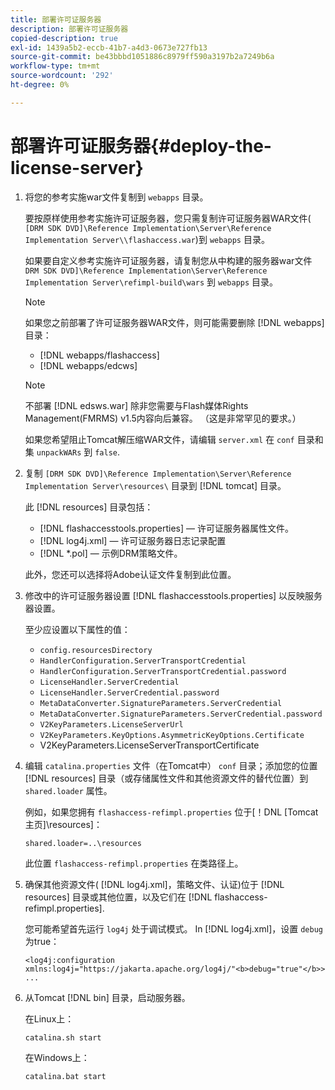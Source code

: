 ```yaml
---
title: 部署许可证服务器
description: 部署许可证服务器
copied-description: true
exl-id: 1439a5b2-eccb-41b7-a4d3-0673e727fb13
source-git-commit: be43bbbd1051886c8979ff590a3197b2a7249b6a
workflow-type: tm+mt
source-wordcount: '292'
ht-degree: 0%

---
```


# 部署许可证服务器{#deploy-the-license-server}

1. 将您的参考实施war文件复制到 `webapps` 目录。

   要按原样使用参考实施许可证服务器，您只需复制许可证服务器WAR文件( `[DRM SDK DVD]\Reference Implementation\Server\Reference Implementation Server\\flashaccess.war`)到 `webapps` 目录。

   如果要自定义参考实施许可证服务器，请复制您从中构建的服务器war文件 `DRM SDK DVD]\Reference Implementation\Server\Reference Implementation Server\refimpl-build\wars` 到 `webapps` 目录。

   >[!NOTE]
   >
   >如果您之前部署了许可证服务器WAR文件，则可能需要删除 [!DNL webapps] 目录：
   >
   >* [!DNL webapps/flashaccess]
   >* [!DNL webapps/edcws]


   >[!NOTE]
   >
   >不部署 [!DNL edsws.war] 除非您需要与Flash媒体Rights Management(FMRMS) v1.5内容向后兼容。 （这是非常罕见的要求。）
   >
   >如果您希望阻止Tomcat解压缩WAR文件，请编辑 `server.xml` 在 `conf` 目录和集 `unpackWARs` 到 `false`.

1. 复制 `[DRM SDK DVD]\Reference Implementation\Server\Reference Implementation Server\resources\` 目录到 [!DNL tomcat] 目录。

   此 [!DNL resources] 目录包括：

   * [!DNL flashaccesstools.properties]  — 许可证服务器属性文件。
   * [!DNL log4j.xml]  — 许可证服务器日志记录配置
   * [!DNL *.pol]  — 示例DRM策略文件。

   此外，您还可以选择将Adobe认证文件复制到此位置。

1. 修改中的许可证服务器设置 [!DNL flashaccesstools.properties] 以反映服务器设置。

   至少应设置以下属性的值：

   * `config.resourcesDirectory`
   * `HandlerConfiguration.ServerTransportCredential`
   * `HandlerConfiguration.ServerTransportCredential.password`
   * `LicenseHandler.ServerCredential`
   * `LicenseHandler.ServerCredential.password`
   * `MetaDataConverter.SignatureParameters.ServerCredential`
   * `MetaDataConverter.SignatureParameters.ServerCredential.password`
   * `V2KeyParameters.LicenseServerUrl`
   * `V2KeyParameters.KeyOptions.AsymmetricKeyOptions.Certificate`
   * V2KeyParameters.LicenseServerTransportCertificate

1. 编辑 `catalina.properties` 文件（在Tomcat中） `conf` 目录；添加您的位置 [!DNL resources] 目录（或存储属性文件和其他资源文件的替代位置）到 `shared.loader` 属性。

   例如，如果您拥有 `flashaccess-refimpl.properties` 位于[！DNL [Tomcat主页]\resources\]：

   ```
   shared.loader=..\resources
   ```

   此位置 `flashaccess-refimpl.properties` 在类路径上。
1. 确保其他资源文件( [!DNL log4j.xml]，策略文件、认证)位于 [!DNL resources] 目录或其他位置，以及它们在 [!DNL flashaccess-refimpl.properties].

   您可能希望首先运行 `log4j` 处于调试模式。 In [!DNL log4j.xml]，设置 `debug` 为true：

   ```
   <log4j:configuration xmlns:log4j="https://jakarta.apache.org/log4j/"<b>debug="true"</b>>
   ...
   ```

1. 从Tomcat [!DNL bin] 目录，启动服务器。

   在Linux上：

   ```
   catalina.sh start
   ```

   在Windows上：

   ```
   catalina.bat start
   ```
